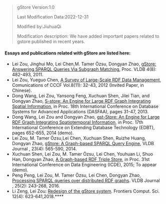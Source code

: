 >gStore Version:1.0
>
>Last Modification Data:2022-12-31
>
>Modified by:JiuhuaQi
>
>Modification description: We have added important papers related to gstore published in recent years.

#### Essays and publications related with gStore are listed here:

- Lei Zou, Jinghui Mo, Lei Chen,M. Tamer Özsu, Dongyan Zhao, [gStore: Answering SPARQL Queries Via Subgraph Matching](http://www.icst.pku.edu.cn/intro/leizou/projects/papers/p482-zou.pdf), Proc. VLDB 4(8): 482-493, 2011.
- Lei Zou, Yueguo Chen, [A Survey of Large-Scale RDF Data Management](http://www.icst.pku.edu.cn/intro/leizou/documentation/pdf/2012CCCF.pdf), Comunications of CCCF Vol.8(11): 32-43, 2012 (Invited Paper, in Chinese).
- Dong Wang, Lei Zou, Yansong Feng, Xuchuan Shen, Jilei Tian, and Dongyan Zhao, [S-store: An Engine for Large RDF Graph Integrating Spatial Information](http://www.icst.pku.edu.cn/intro/leizou/projects/papers/Store.pdf), in Proc. 18th International Conference on Database Systems for Advanced Applications (DASFAA), pages 31-47, 2013.
- Dong Wang, Lei Zou and Dongyan Zhao, [gst-Store: An Engine for Large RDF Graph Integrating Spatiotemporal Information](http://www.icst.pku.edu.cn/intro/leizou/projects/papers/edbtdemo2014.pdf), in Proc. 17th International Conference on Extending Database Technology (EDBT), pages 652-655, 2014 (demo).
- Lei Zou, M. Tamer Özsu,Lei Chen, Xuchuan Shen, Ruizhe Huang, Dongyan Zhao, [gStore: A Graph-based SPARQL Query Engine](http://www.icst.pku.edu.cn/intro/leizou/projects/papers/gStoreVLDBJ.pdf), VLDB Journal , 23(4): 565-590, 2014.
- Xuchuan Shen, Lei Zou, M. Tamer Özsu, Lei Chen, Youhuan Li, Shuo Han, Dongyan Zhao, [A Graph-based RDF Triple Store](http://www.icst.pku.edu.cn/intro/leizou/projects/papers/demo.pdf), in Proc. 31st International Conference on Data Engineering (ICDE), 2015; To appear (demo).
- Peng Peng, Lei Zou, M. Tamer Özsu, Lei Chen, Dongyan Zhao, [Processing SPARQL queries over distributed RDF graphs](https://en.gstore.cn/pdf/%E6%9C%9F%E5%88%8A%E8%AE%BA%E6%96%87-2016%E5%B9%B4-%E5%BD%AD%E9%B9%8F-VLDBJ.pdf). VLDB Journal , 25(2): 243-268, 2016.
- Li Zeng, Lei Zou: [Redesign of the gStore system](https://en.gstore.cn/pdf/%E6%9C%9F%E5%88%8A%E8%AE%BA%E6%96%87-2018%E5%B9%B4-%E6%9B%BE%E7%AB%8B-FCS.pdf). Frontiers Comput. Sci. 12(4): 623-641,2018.****

